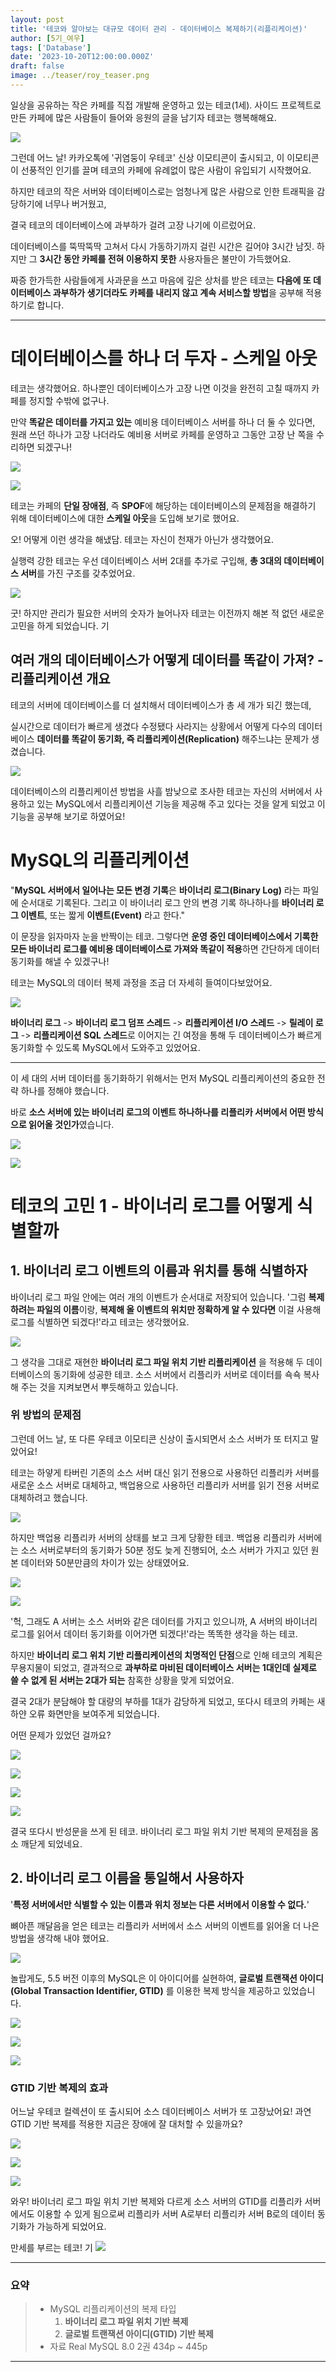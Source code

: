 ```yaml
---
layout: post
title: '테코와 알아보는 대규모 데이터 관리 - 데이터베이스 복제하기(리플리케이션)'
author: [5기_여우]
tags: ['Database']
date: '2023-10-20T12:00:00.000Z'
draft: false
image: ../teaser/roy_teaser.png
---
```


일상을 공유하는 작은 카페를 직접 개발해 운영하고 있는 테코(1세).
사이드 프로젝트로 만든 카페에 많은 사람들이 들어와 응원의 글을 남기자 테코는 행복해해요.

![](https://i.imgur.com/uRVKpvU.png)

그런데 어느 날!
카카오톡에 '귀염둥이 우테코' 신상 이모티콘이 출시되고,
이 이모티콘이 선풍적인 인기를 끌며
테코의 카페에 유례없이 많은 사람이 유입되기 시작했어요.

하지만 테코의 작은 서버와 데이터베이스로는
엄청나게 많은 사람으로 인한 트래픽을 감당하기에 너무나 버거웠고,

결국 테코의 데이터베이스에 과부하가 걸려
고장 나기에 이르렀어요.

데이터베이스를 뚝딱뚝딱 고쳐서 다시 가동하기까지 걸린 시간은 길어야 3시간 남짓.
하지만 그 **3시간 동안 카페를 전혀 이용하지 못한** 사용자들은 불만이 가득했어요.

짜증 한가득한 사람들에게 사과문을 쓰고 마음에 깊은 상처를 받은 테코는
**다음에 또 데이터베이스 과부하가 생기더라도
카페를 내리지 않고 계속 서비스할 방법**을 공부해 적용하기로 합니다.

---

# 데이터베이스를 하나 더 두자 - 스케일 아웃
테코는 생각했어요.
하나뿐인 데이터베이스가 고장 나면
이것을 완전히 고칠 때까지 카페를 정지할 수밖에 없구나.

만약 **똑같은 데이터를 가지고 있는** 예비용 데이터베이스 서버를 하나 더 둘 수 있다면,
원래 쓰던 하나가 고장 나더라도
예비용 서버로 카페를 운영하고 그동안 고장 난 쪽을 수리하면 되겠구나!

![](https://i.imgur.com/xvrltoD.png)

![](https://i.imgur.com/NxM7rGR.png)

테코는 카페의 **단일 장애점**, 즉 **SPOF**에 해당하는 데이터베이스의 문제점을 해결하기 위해
데이터베이스에 대한 **스케일 아웃**을 도입해 보기로 했어요.

오! 어떻게 이런 생각을 해냈담.
테코는 자신이 천재가 아닌가 생각했어요.

실행력 강한 테코는 우선 데이터베이스 서버 2대를 추가로 구입해,
**총 3대의 데이터베이스 서버**를 가진 구조를 갖추었어요.

![](https://i.imgur.com/H9Xv93x.png)

굿! 하지만 관리가 필요한 서버의 숫자가 늘어나자
테코는 이전까지 해본 적 없던 새로운 고민을 하게 되었습니다.
기
## 여러 개의 데이터베이스가 어떻게 데이터를 똑같이 가져? - 리플리케이션 개요
테코의 서버에 데이터베이스를 더 설치해서
데이터베이스가 총 세 개가 되긴 했는데,

실시간으로 데이터가 빠르게 생겼다 수정됐다 사라지는 상황에서
어떻게 다수의 데이터베이스 **데이터를 똑같이 동기화, 즉 리플리케이션(Replication)** 해주느냐는 문제가 생겼습니다.

![](https://i.imgur.com/thjq9RP.png)

데이터베이스의 리플리케이션 방법을 사흘 밤낮으로 조사한 테코는
자신의 서버에서 사용하고 있는 MySQL에서 리플리케이션 기능을 제공해 주고 있다는 것을 알게 되었고
이 기능을 공부해 보기로 하였어요!

# MySQL의 리플리케이션
"**MySQL 서버에서 일어나는 모든 변경 기록**은 **바이너리 로그(Binary Log)** 라는 파일에 순서대로 기록된다.
그리고 이 바이너리 로그 안의 변경 기록 하나하나를 **바이너리 로그 이벤트**, 또는 짧게 **이벤트(Event)** 라고 한다."

이 문장을 읽자마자 눈을 반짝이는 테코.
그렇다면 **운영 중인 데이터베이스에서 기록한 모든 바이너리 로그를
예비용 데이터베이스로 가져와 똑같이 적용**하면
간단하게 데이터 동기화를 해낼 수 있겠구나!

테코는 MySQL의 데이터 복제 과정을 조금 더 자세히 들여이다보았어요.

![](https://i.imgur.com/zmMQY4M.png)

**바이너리 로그** -> **바이너리 로그 덤프 스레드** -> **리플리케이션 I/O 스레드** -> **릴레이 로그** -> **리플리케이션 SQL 스레드**로 이어지는 긴 여정을 통해
두 데이터베이스가 빠르게 동기화할 수 있도록 MySQL에서 도와주고 있었어요.

---

이 세 대의 서버 데이터를 동기화하기 위해서는
먼저 MySQL 리플리케이션의 중요한 전략 하나를 정해야 했습니다.

바로 **소스 서버에 있는 바이너리 로그의 이벤트 하나하나를 리플리카 서버에서 어떤 방식으로 읽어올 것인가**였습니다.

![](https://i.imgur.com/2VivOMB.png)

![](https://i.imgur.com/WbFBfPJ.png)

# 테코의 고민 1 - 바이너리 로그를 어떻게 식별할까

## 1. 바이너리 로그 이벤트의 이름과 위치를 통해 식별하자

바이너리 로그 파일 안에는 여러 개의 이벤트가 순서대로 저장되어 있습니다.
'그럼 **복제하려는 파일의 이름**이랑, **복제해 올 이벤트의 위치만 정확하게 알 수 있다면**
이걸 사용해 로그를 식별하면 되겠다!'라고 테코는 생각했어요.

![](https://i.imgur.com/1SXJjhe.png)

그 생각을 그대로 재현한
**바이너리 로그 파일 위치 기반 리플리케이션** 을 적용해 두 데이터베이스의 동기화에 성공한 테코.
소스 서버에서 리플리카 서버로 데이터를 쇽쇽 복사해 주는 것을 지켜보면서 뿌듯해하고 있습니다.

### 위 방법의 문제점

그런데 어느 날, 또 다른 우테코 이모티콘 신상이 출시되면서
소스 서버가 또 터지고 말았어요!

테코는 하얗게 타버린 기존의 소스 서버 대신
읽기 전용으로 사용하던 리플리카 서버를 새로운 소스 서버로 대체하고,
백업용으로 사용하던 리플리카 서버를 읽기 전용 서버로 대체하려고 했습니다.

![](https://velog.velcdn.com/images/backfox/post/5b73f2bd-b4c3-4c96-8cb8-dd30f555b1da/image.gif)


하지만 백업용 리플리카 서버의 상태를 보고 크게 당황한 테코.
백업용 리플리카 서버에는 소스 서버로부터의 동기화가 50분 정도 늦게 진행되어,
소스 서버가 가지고 있던 원본 데이터와 50분만큼의 차이가 있는 상태였어요.

![](https://i.imgur.com/ONrOfgu.png)

![](https://i.imgur.com/vG3AHvE.png)

'헉, 그래도 A 서버는 소스 서버와 같은 데이터를 가지고 있으니까,
A 서버의 바이너리 로그를 읽어서 데이터 동기화를 이어가면 되겠다!'라는 똑똑한 생각을 하는 테코.

하지만 **바이너리 로그 위치 기반 리플리케이션의 치명적인 단점**으로 인해
테코의 계획은 무용지물이 되었고, 결과적으로
**과부하로 마비된 데이터베이스 서버는 1대인데**
**실제로 쓸 수 없게 된 서버는 2대가 되는** 참혹한 상황을 맞게 되었어요.

결국 2대가 분담해야 할 대량의 부하를 1대가 감당하게 되었고,
또다시 테코의 카페는 새하얀 오류 화면만을 보여주게 되었습니다.

어떤 문제가 있었던 걸까요?

![](https://i.imgur.com/XGkeDjv.png)

![](https://i.imgur.com/nrRLO5e.png)

![](https://i.imgur.com/sVLiEsV.png)

![](https://i.imgur.com/3bC6xt0.png)

결국 또다시 반성문을 쓰게 된 테코.
바이너리 로그 파일 위치 기반 복제의 문제점을 몸소 깨닫게 되었네요.

## 2. 바이너리 로그 이름을 통일해서 사용하자

'**특정 서버에서만 식별할 수 있는 이름과 위치 정보는 다른 서버에서 이용할 수 없다.**'

뼈아픈 깨달음을 얻은 테코는
리플리카 서버에서 소스 서버의 이벤트를 읽어올 더 나은 방법을 생각해 내야 했어요.

![](https://i.imgur.com/K7eGSfh.png)

놀랍게도, 5.5 버전 이후의 MySQL은 이 아이디어를 실현하여,
**글로벌 트랜잭션 아이디(Global Transaction Identifier, GTID)** 를 이용한 복제 방식을 제공하고 있었습니다.

![](https://i.imgur.com/qPWqe1C.png)

![](https://i.imgur.com/I7NDAG3.png)

![](https://i.imgur.com/QtWjtxU.png)

### GTID 기반 복제의 효과

어느날 우테코 컬렉션이 또 출시되어
소스 데이터베이스 서버가 또 고장났어요!
과연 GTID 기반 복제를 적용한 지금은 장애에 잘 대처할 수 있을까요?

![](https://i.imgur.com/hv0QBQY.png)

![](https://i.imgur.com/i9BVSdL.png)

![](https://i.imgur.com/o0xdva8.png)

와우!
바이너리 로그 파일 위치 기반 복제와 다르게
소스 서버의 GTID를 리플리카 서버에서도 이용할 수 있게 됨으로써
리플리카 서버 A로부터 리플리카 서버 B로의 데이터 동기화가 가능하게 되었어요.

만세를 부르는 테코!
기
![](https://i.imgur.com/nDjjR5P.png)

---

### 요약
> - MySQL 리플리케이션의 복제 타입
>   1. **바이너리 로그 파일 위치 기반 복제**
>   2. **글로벌 트랜잭션 아이디(GTID) 기반 복제**
>- 자료
>  Real MySQL 8.0 2권 434p ~ 445p

---
